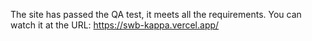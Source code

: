 The site has passed the QA test, it meets all the requirements. You can watch it at the URL: https://swb-kappa.vercel.app/
